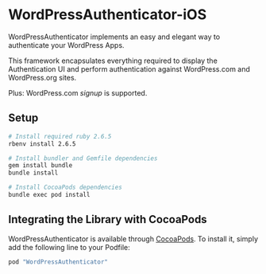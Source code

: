 # WordPressAuthenticator-iOS

WordPressAuthenticator implements an easy and elegant way to authenticate your WordPress Apps. 

This framework encapsulates everything required to display the Authentication UI and perform authentication against WordPress.com and WordPress.org sites.

Plus: WordPress.com *signup*  is supported.

## Setup

```sh
# Install required ruby 2.6.5 
rbenv install 2.6.5

# Install bundler and Gemfile dependencies
gem install bundle
bundle install

# Install CocoaPods dependencies
bundle exec pod install
```

## Integrating the Library with CocoaPods

WordPressAuthenticator is available through [CocoaPods](http://cocoapods.org). To install
it, simply add the following line to your Podfile:

```bash
pod "WordPressAuthenticator"
```
